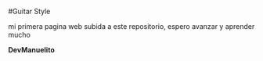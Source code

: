 #Guitar Style

mi primera pagina web subida a este repositorio, espero avanzar y aprender mucho

**DevManuelito**
